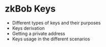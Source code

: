 # zkBob Keys

* Different types of keys and their purposes
* Keys derivation
* Getting a private address
* Keys usage in the different scenarios

